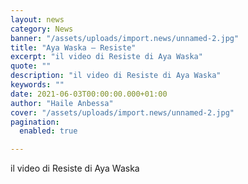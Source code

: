 ```yaml
---
layout: news
category: News
banner: "/assets/uploads/import.news/unnamed-2.jpg"
title: "Aya Waska – Resiste"
excerpt: "il video di Resiste di Aya Waska"
quote: ""
description: "il video di Resiste di Aya Waska"
keywords: ""
date: 2021-06-03T00:00:00.000+01:00
author: "Haile Anbessa"
cover: "/assets/uploads/import.news/unnamed-2.jpg"
pagination:
  enabled: true

---
```


il video di Resiste di Aya Waska